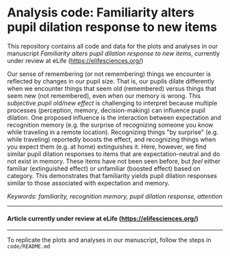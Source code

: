# Analysis code: Familiarity alters pupil dilation response to new items

This repository contains all code and data for the plots and analyses in our manuscript <i>Familiarity alters pupil dilation response to new items</i>, currently under review at eLife (https://elifesciences.org/) 


Our sense of remembering (or not remembering) things we encounter is reflected by changes in our pupil size. That is, our pupils dilate differently when we encounter things that seem old (remembered) versus things that seem new (not remembered), even when our memory is wrong. This <i>subjective pupil old/new effect</i> is challenging to interpret because multiple processes (perception, memory, decision-making) can influence pupil dilation. One proposed influence is the interaction between expectation and recognition memory (e.g. the surprise of recognizing someone you know while traveling in a remote location). Recognizing things "by surprise" (e.g. while traveling) reportedly boosts the effect, and recognizing things when you expect them (e.g. at home) extinguishes it. Here, however, we find similar pupil dilation responses to items that are expectation-neutral and do not exist in memory. These items have not been seen before, but <i>feel</i> either familiar (extinguished effect) or unfamiliar (boosted effect) based on category. This demonstrates that familiarity yields pupil dilation responses similar to those associated with expectation and memory. 

<i> Keywords: familiarity, recognition memory, pupil dilation response, attention</i>
<hr />

#### Article currently under review at eLife (https://elifesciences.org/) 

<hr />
 
 To replicate the plots and analyses in our manuscript, follow the steps in `code/README.md` 
